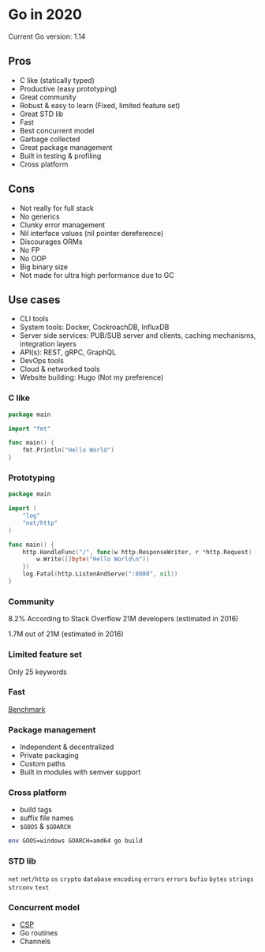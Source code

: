 # Go in 2020

Current Go version: 1.14

## Pros

- C like (statically typed)
- Productive (easy prototyping)
- Great community
- Robust & easy to learn (Fixed, limited feature set)
- Great STD lib
- Fast
- Best concurrent model
- Garbage collected
- Great package management
- Built in testing & profiling
- Cross platform

## Cons

- Not really for full stack
- No generics
- Clunky error management
- Nil interface values (nil pointer dereference)
- Discourages ORMs
- No FP
- No OOP
- Big binary size
- Not made for ultra high performance due to GC

## Use cases

- CLI tools
- System tools: Docker, CockroachDB, InfluxDB
- Server side services: PUB/SUB server and clients, caching mechanisms, integration layers
- API(s): REST, gRPC, GraphQL
- DevOps tools
- Cloud & networked tools
- Website building: Hugo (Not my preference)

### C like

```go
package main

import "fmt"

func main() {
	fmt.Println("Hello World")
}
```

### Prototyping

```go
package main

import (
	"log"
	"net/http"
)

func main() {
	http.HandleFunc("/", func(w http.ResponseWriter, r *http.Request) {
		w.Write([]byte("Hello World\n"))
	})
	log.Fatal(http.ListenAndServe(":8080", nil))
}
```

### Community

8.2% According to Stack Overflow
21M developers (estimated in 2016)

1.7M out of 21M (estimated in 2016)

### Limited feature set

Only 25 keywords

### Fast

[Benchmark](https://benchmarksgame-team.pages.debian.net/benchmarksgame/fastest/go.html)

### Package management

- Independent & decentralized
- Private packaging
- Custom paths
- Built in modules with semver support

### Cross platform

- build tags
- suffix file names
- `$GOOS` & `$GOARCH`

```bash
env GOOS=windows GOARCH=amd64 go build
```

### STD lib

`net`
`net/http`
`os`
`crypto`
`database`
`encoding`
`errors`
`errors`
`bufio`
`bytes`
`strings`
`strconv`
`text`

### Concurrent model

- [CSP](https://levelup.gitconnected.com/communicating-sequential-processes-csp-for-go-developer-in-a-nutshell-866795eb879d)
- Go routines
- Channels
